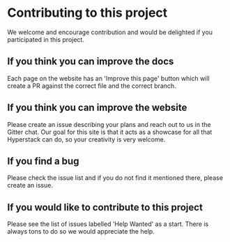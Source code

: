 # Contributing to this project

We welcome and encourage contribution and would be delighted if you participated in this project.

## If you think you can improve the docs

Each page on the website has an 'Improve this page' button which will create a PR against the correct file and the correct branch.

## If you think you can improve the website

Please create an issue describing your plans and reach out to us in the Gitter chat. Our goal for this site is that it acts as a showcase for all that Hyperstack can do, so your creativity is very welcome.

## If you find a bug

Please check the issue list and if you do not find it mentioned there, please create an issue.

## If you would like to contribute to this project

Please see the list of issues labelled 'Help Wanted' as a start. There is always tons to do so we would appreciate the help.
